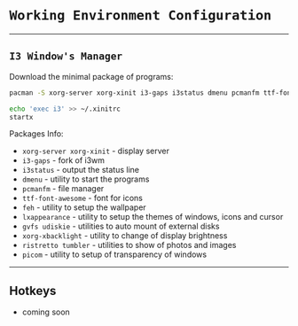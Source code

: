 # `Working Environment Configuration`
****
## `I3 Window's Manager`

Download the minimal package of programs:
```sh
pacman -S xorg-server xorg-xinit i3-gaps i3status dmenu pcmanfm ttf-font-awesome feh lxappearance gvfs udiskie xorg-xbacklight ristretto tumbler picom alacritty [sbxkb]

echo 'exec i3' >> ~/.xinitrc
startx
```
Packages Info:
- `xorg-server xorg-xinit` - display server
- `i3-gaps` - fork of i3wm
- `i3status` - output the status line
- `dmenu` - utility to start the programs
- `pcmanfm` - file manager
- `ttf-font-awesome` - font for icons
- `feh` - utility to setup the wallpaper
- `lxappearance` - utility to setup the themes of windows, icons and cursor
- `gvfs udiskie` - utilities to auto mount of external disks
- `xorg-xbacklight` - utility to change of display brightness
- `ristretto tumbler` - utilities to show of photos and images
- `picom` - utility to setup of transparency of windows
****

## Hotkeys
- coming soon